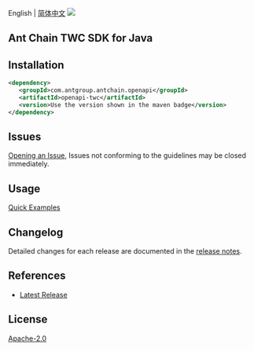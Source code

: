 English | [简体中文](README-CN.md)
![](https://aliyunsdk-pages.alicdn.com/icons/AlibabaCloud.svg)

## Ant Chain TWC SDK for Java

## Installation

```xml
<dependency>
   <groupId>com.antgroup.antchain.openapi</groupId>
   <artifactId>openapi-twc</artifactId>
   <version>Use the version shown in the maven badge</version>
</dependency>
```

## Issues
[Opening an Issue](https://github.com/alipay/antchain-openapi-prod-sdk/issues/new), Issues not conforming to the guidelines may be closed immediately.

## Usage
[Quick Examples](https://github.com/alipay/antchain-openapi-prod-sdk/blob/master/docs/0-Examples-EN.md#quick-examples)

## Changelog
Detailed changes for each release are documented in the [release notes](./ChangeLog.txt).

## References
* [Latest Release](https://github.com/alipay/antchain-openapi-prod-sdk/)

## License
[Apache-2.0](http://www.apache.org/licenses/LICENSE-2.0)
